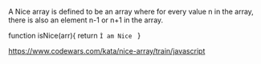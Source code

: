 A Nice array is defined to be an array where for every value n in the array, there is also an element n-1 or n+1 in the array.

function isNice(arr){
  return `Ì am Nice `
}

https://www.codewars.com/kata/nice-array/train/javascript